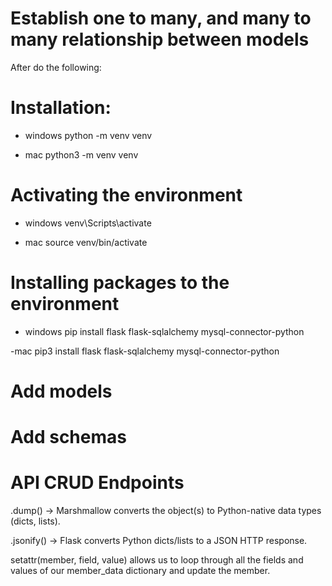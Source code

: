 # Establish one to many, and many to many relationship between models


After do the following:

# Installation:

- windows
python -m venv venv

- mac
python3 -m venv venv


# Activating the environment
- windows
venv\Scripts\activate

- mac
source venv/bin/activate


# Installing packages to the environment

- windows 
pip install flask flask-sqlalchemy mysql-connector-python

-mac
pip3 install flask flask-sqlalchemy mysql-connector-python

# Add models


# Add schemas

# API CRUD Endpoints

.dump() → Marshmallow converts the object(s) to Python-native data types (dicts, lists).

.jsonify() → Flask converts Python dicts/lists to a JSON HTTP response.

setattr(member, field, value) allows us to loop through all the fields and values of our member_data dictionary and update the member.